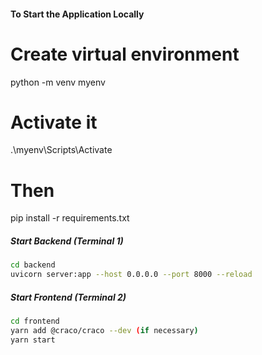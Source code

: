 #### To Start the Application Locally

# Create virtual environment
python -m venv myenv

# Activate it
.\myenv\Scripts\Activate

# Then
pip install -r requirements.txt

##### Start Backend (Terminal 1)
```bash
cd backend
uvicorn server:app --host 0.0.0.0 --port 8000 --reload
```

##### Start Frontend (Terminal 2)
```bash
cd frontend
yarn add @craco/craco --dev (if necessary)
yarn start
```